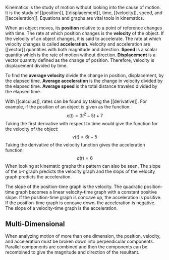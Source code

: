 Kinematics is the study of motion without looking into the cause of motion. It is the study of [[position]], [[displacement]], time, [[velocity]], speed, and [[acceleration]]. Equations and graphs are vital tools in kinematics.

When an object moves, its **position** relative to a point of reference changes with time. The rate at which position changes is the **velocity** of the object. If the velocity of an object changes, it is said to accelerate. The rate at which velocity changes is called **acceleration**. Velocity and  acceleration are [[vector]] quantities with both magnitude and direction. **Speed** is a scalar quantity which is the rate of motion without direction. **Displacement** is a vector quantity defined as the change of position. Therefore, velocity is displacement divided by time.

To find the **average velocity** divide the change in position, displacement, by the elapsed time. **Average acceleration** is the change in velocity divided by the elapsed time. **Average speed** is the total distance traveled divided by the elapsed time.

With [[calculus]], rates can be found by taking the [[derivative]]. For example, if the position of an object is given as the function:
$$x(t)=3t^2-5t+7$$
Taking the first derivative with respect to time would give the function for the velocity of the object:
$$v(t)=6t-5$$
Taking the derivative of the velocity function gives the acceleration function:
$$a(t)=6$$
When looking at kinematic graphs this pattern can also be seen. The slope of the $x$-$t$ graph predicts the velocity graph and the slops of the velocity graph predicts the acceleration.

The slope of the position-time graph is the velocity. The quadratic position-time graph becomes a linear velocity-time graph with a constant positive slope.  If the position-time graph is concave up, the acceleration is positive.  If the position-time graph is concave down, the acceleration is negative.  The slope of a velocity-time graph is the acceleration.
## Multi-Dimensional
When analyzing motion of more than one dimension, the position, velocity,  and acceleration must be broken down into perpendicular components. Parallel components are combined and then the components can be recombined to give the magnitude and direction of the resultant.

